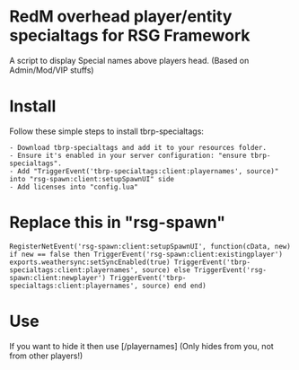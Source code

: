 # RedM overhead player/entity specialtags for RSG Framework

A script to display Special names above players head. (Based on Admin/Mod/VIP stuffs)

# Install

Follow these simple steps to install tbrp-specialtags:

    - Download tbrp-specialtags and add it to your resources folder.
    - Ensure it's enabled in your server configuration: "ensure tbrp-specialtags".
	- Add "TriggerEvent('tbrp-specialtags:client:playernames', source)" into "rsg-spawn:client:setupSpawnUI" side
	- Add licenses into "config.lua"

# Replace this in "rsg-spawn"

``
RegisterNetEvent('rsg-spawn:client:setupSpawnUI', function(cData, new)
    if new == false then
        TriggerEvent('rsg-spawn:client:existingplayer')
        exports.weathersync:setSyncEnabled(true)
		TriggerEvent('tbrp-specialtags:client:playernames', source)
    else
        TriggerEvent('rsg-spawn:client:newplayer')
		TriggerEvent('tbrp-specialtags:client:playernames', source)
    end
end)
``

# Use

If you want to hide it then use [/playernames] (Only hides from you, not from other players!)
